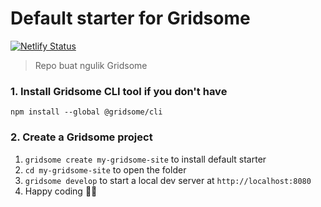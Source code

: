 # Default starter for Gridsome
[![Netlify Status](https://api.netlify.com/api/v1/badges/e951c42e-7698-4490-991c-b53b8ca659da/deploy-status)](https://app.netlify.com/sites/naughty-yalow-0fc8b8/deploys)

> Repo buat ngulik Gridsome

### 1. Install Gridsome CLI tool if you don't have

`npm install --global @gridsome/cli`

### 2. Create a Gridsome project

1. `gridsome create my-gridsome-site` to install default starter
2. `cd my-gridsome-site` to open the folder
3. `gridsome develop` to start a local dev server at `http://localhost:8080`
4. Happy coding 🎉🙌
